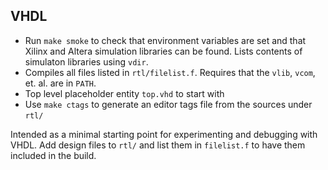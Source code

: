 ## VHDL

- Run `make smoke` to check that environment variables are set and that
  Xilinx and Altera simulation libraries can be found. Lists contents of simulaton libraries using `vdir`.
- Compiles all files listed in `rtl/filelist.f`. Requires that the `vlib`, `vcom`, et. al. are in `PATH`.
- Top level placeholder entity `top.vhd` to start with
- Use `make ctags` to generate an editor tags file from the sources under `rtl/`

Intended as a minimal starting point for experimenting and debugging with VHDL. Add
design files to `rtl/` and list them in `filelist.f` to have them included in the build.

